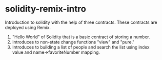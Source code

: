 # solidity-remix-intro

Introduction to solidity with the help of three contracts. These contracts are deployed using Remix.

1. "Hello World" of Solidity that is a basic contract of storing a number.
2. Introduces to non-state change functions "view" and "pure."
3. Introduces to building a list of people and search the list using index value and name=>favoriteNumber mapping.
